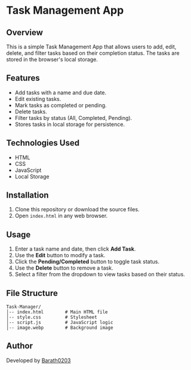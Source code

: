 # Task Management App

## Overview

This is a simple Task Management App that allows users to add, edit, delete, and filter tasks based on their completion status.
The tasks are stored in the browser's local storage.

## Features

- Add tasks with a name and due date.
- Edit existing tasks.
- Mark tasks as completed or pending.
- Delete tasks.
- Filter tasks by status (All, Completed, Pending).
- Stores tasks in local storage for persistence.

## Technologies Used

- HTML
- CSS
- JavaScript
- Local Storage

## Installation

1. Clone this repository or download the source files.
2. Open `index.html` in any web browser.

## Usage

1. Enter a task name and date, then click **Add Task**.
2. Use the **Edit** button to modify a task.
3. Click the **Pending/Completed** button to toggle task status.
4. Use the **Delete** button to remove a task.
5. Select a filter from the dropdown to view tasks based on their status.

## File Structure

```
Task-Manager/
│-- index.html        # Main HTML file
│-- style.css         # Stylesheet
│-- script.js         # JavaScript logic
│-- image.webp        # Background image
```

## Author

Developed by [Barath0203](https://github.com/Barath0203)

